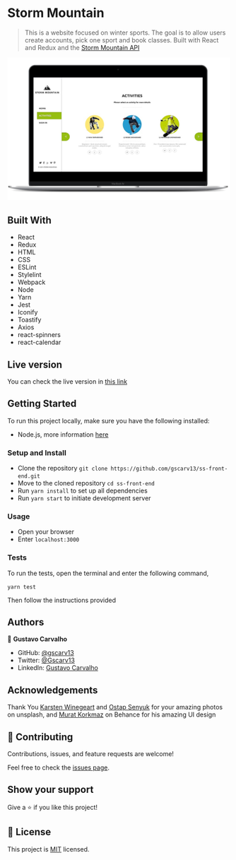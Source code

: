 # Storm Mountain

> This is a website focused on winter sports. The goal is to allow users create accounts,
> pick one sport and book classes.
> Built with React and Redux and the [Storm Mountain API](https://github.com/gscarv13/ss-back-end/tree/develop)

![image](./demo/demo1.png)

## Built With

- React
- Redux
- HTML
- CSS
- ESLint
- Stylelint
- Webpack
- Node
- Yarn
- Jest
- Iconify
- Toastify
- Axios
- react-spinners
- react-calendar


## Live version

You can check the live version in [this link](https://storm-mountain.netlify.app/)

## Getting Started

To run this project locally, make sure you have the following installed:

- Node.js, more information [here](https://nodejs.org/en/)

### Setup and Install

- Clone the repository `git clone https://github.com/gscarv13/ss-front-end.git`
- Move to the cloned repository `cd ss-front-end`
- Run `yarn install` to set up all dependencies
- Run `yarn start` to initiate development server

### Usage

- Open your browser
- Enter `localhost:3000`

### Tests

To run the tests, open the terminal and enter the following command,

```terminal
yarn test
```

Then follow the instructions provided

## Authors

👤 **Gustavo Carvalho**

- GitHub: [@gscarv13](https://github.com/gscarv13)
- Twitter: [@Gscarv13](https://twitter.com/Gscarv13)
- LinkedIn: [Gustavo Carvalho](https://www.linkedin.com/in/gscarv13)

## Acknowledgements


Thank You [Karsten Winegeart](https://unsplash.com/photos/pCS5YlrskC8) and [Ostap Senyuk](https://unsplash.com/photos/SW4BTHmSGQg)
for your amazing photos on unsplash, and [Murat Korkmaz](https://www.behance.net/muratk) on Behance for his amazing UI design

## 🤝 Contributing

Contributions, issues, and feature requests are welcome!

Feel free to check the [issues page](https://github.com/gscarv13/ss-front-end/issues).

## Show your support

Give a ⭐️ if you like this project!

## 📝 License

This project is [MIT](LICENSE) licensed.
